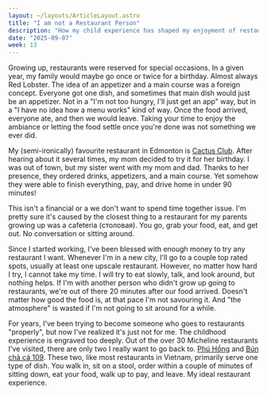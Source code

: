 ```yaml
---
layout: ~/layouts/ArticleLayout.astro
title: "I am not a Restaurant Person"
description: "How my child experience has shaped my enjoyment of restaurants"
date: "2025-09-07"
week: 13
---
```


Growing up, restaurants were reserved for special occasions. In a given year, my family would maybe go once or twice for a birthday. Almost always Red Lobster. The idea of an appetizer and a main course was a foreign concept. Everyone got one dish, and sometimes that main dish would just be an appetizer. Not in a "I'm not too hungry, I'll just get an app" way, but in a "I have no idea how a menu works" kind of way. Once the food arrived, everyone ate, and then we would leave. Taking your time to enjoy the ambiance or letting the food settle once you're done was not something we ever did.

My (semi-ironically) favourite restaurant in Edmonton is [Cactus Club](https://www.cactusclubcafe.com). After hearing about it several times, my mom decided to try it for her birthday. I was out of town, but my sister went with my mom and dad. Thanks to her presence, they ordered drinks, appetizers, and a main course. Yet somehow they were able to finish everything, pay, and drive home in under 90 minutes!

This isn't a financial or a we don't want to spend time together issue. I'm pretty sure it's caused by the closest thing to a restaurant for my parents growing up was a cafeteria (столовая). You go, grab your food, eat, and get out. No conversation or sitting around.

Since I started working, I've been blessed with enough money to try any restaurant I want. Whenever I'm in a new city, I'll go to a couple top rated spots, usually at least one upscale restaurant. However, no matter how hard I try, I cannot take my time. I will try to eat slowly, talk, and look around, but nothing helps. If I'm with another person who didn't grow up going to restaurants, we're out of there 20 minutes after our food arrived. Doesn't matter how good the food is, at that pace I'm not savouring it. And "the atmosphere" is wasted if I'm not going to sit around for a while.

For years, I've been trying to become someone who goes to restaurants "properly", but now I've realized it's just not for me. The childhood experience is engraved too deeply. Out of the over 30 Micheline restaurants I've visited, there are only two I really want to go back to. [Phú Hồng](https://maps.app.goo.gl/FWw22CMxZ9yppnJHA) and [Bún chả cá 109](https://maps.app.goo.gl/L5Cs6pJNwWQz3Z2j9). These two, like most restaurants in Vietnam, primarily serve one type of dish. You walk in, sit on a stool, order within a couple of minutes of sitting down, eat your food, walk up to pay, and leave. My ideal restaurant experience.
